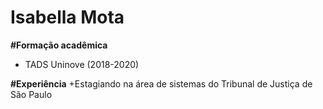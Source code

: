# Isabella Mota

**#Formação acadêmica**
+ TADS Uninove (2018-2020)

**#Experiência**
+Estagiando na área de sistemas do Tribunal de Justiça de São Paulo
